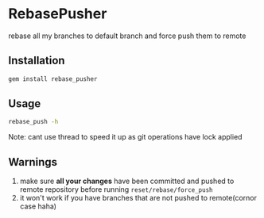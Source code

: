 # RebasePusher

rebase all my branches to default branch and force push them to remote

## Installation

```bash
gem install rebase_pusher
```

## Usage

```bash
rebase_push -h
```

Note: cant use thread to speed it up as git operations have lock applied

## Warnings

1. make sure **all your changes** have been committed and pushed to remote repository before running `reset/rebase/force_push`
2. it won't work if you have branches that are not pushed to remote(cornor case haha)
